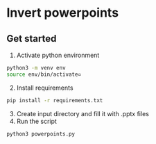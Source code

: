 # Invert powerpoints

## Get started

1. Activate python environment
```bash
python3 -m venv env
source env/bin/activate▫️
```

2. Install requirements
```bash
pip install -r requirements.txt
```

3. Create input directory and fill it with .pptx files
4. Run the script
```
python3 powerpoints.py
```



